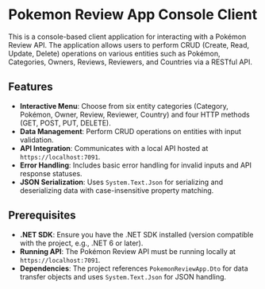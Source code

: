 # Pokemon Review App Console Client

This is a console-based client application for interacting with a Pokémon Review API. The application allows users to perform CRUD (Create, Read, Update, Delete) operations on various entities such as Pokémon, Categories, Owners, Reviews, Reviewers, and Countries via a RESTful API.

## Features

- **Interactive Menu**: Choose from six entity categories (Category, Pokémon, Owner, Review, Reviewer, Country) and four HTTP methods (GET, POST, PUT, DELETE).
- **Data Management**: Perform CRUD operations on entities with input validation.
- **API Integration**: Communicates with a local API hosted at `https://localhost:7091`.
- **Error Handling**: Includes basic error handling for invalid inputs and API response statuses.
- **JSON Serialization**: Uses `System.Text.Json` for serializing and deserializing data with case-insensitive property matching.

## Prerequisites

- **.NET SDK**: Ensure you have the .NET SDK installed (version compatible with the project, e.g., .NET 6 or later).
- **Running API**: The Pokémon Review API must be running locally at `https://localhost:7091`.
- **Dependencies**: The project references `PokemonReviewApp.Dto` for data transfer objects and uses `System.Text.Json` for JSON handling.

